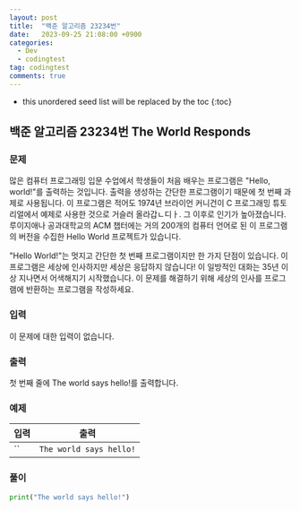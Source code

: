 ```yaml
---
layout: post
title:  "백준 알고리즘 23234번"
date:   2023-09-25 21:08:00 +0900
categories:
  - Dev
  - codingtest
tag: codingtest
comments: true
---
```


* this unordered seed list will be replaced by the toc
{:toc}

## 백준 알고리즘 23234번 The World Responds

### 문제

많은 컴퓨터 프로그래밍 입문 수업에서 학생들이 처음 배우는 프로그램은 "Hello, world!"를 출력하는 것입니다. 출력을 생성하는 간단한 프로그램이기 때문에 첫 번째 과제로 사용됩니다. 이 프로그램은 적어도 1974년 브라이언 커니건이 C 프로그래밍 튜토리얼에서 예제로 사용한 것으로 거슬러 올라갑ㄴ디ㅏ. 그 이후로 인기가 높아졌습니다. 루이지애나 공과대학교의 ACM 챕터에는 거의 200개의 컴퓨터 언어로 된 이 프로그램의 버전을 수집한 Hello World 프로젝트가 있습니다.

"Hello World!"는 멋지고 간단한 첫 번째 프로그램이지만 한 가지 단점이 있습니다. 이 프로그램은 세상에 인사하지만 세상은 응답하지 않습니다! 이 일방적인 대화는 35년 이상 지나면서 어색해지기 시작했습니다. 이 문제를 해결하기 위해 세상의 인사를 프로그램에 반환하는 프로그램을 작성하세요.

### 입력

이 문제에 대한 입력이 없습니다.

### 출력

첫 번째 줄에 The world says hello!를 출력합니다.

### 예제

| 입력 | 출력 |
| --- | --- |
| `` | `The world says hello!` |

### 풀이

```py
print("The world says hello!")
```